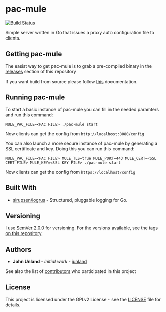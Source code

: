 # pac-mule 
[![Build Status](https://travis-ci.org/junland/pac-mule.svg?branch=master)](https://travis-ci.org/junland/pac-mule)

Simple server written in Go that issues a proxy auto configuration file to clients.

## Getting pac-mule

The easist way to get pac-mule is to grab a pre-compiled binary in the [releases](https://github.com/junland/pac-mule/releases) section of this repository

If you want build from source please follow [this][download_build] documentation. 

## Running pac-mule

To start a basic instance of pac-mule you can fill in the needed paramters and run this command:

```
MULE_PAC_FILE=<PAC FILE> ./pac-mule start
```

Now clients can get the config from `http://localhost:8080/config`

You can also launch a more secure instance of pac-mule by generating a SSL certificate and key. Doing this you can run this command:

```
MULE_PAC_FILE=<PAC FILE> MULE_TLS=true MULE_PORT=443 MULE_CERT=<SSL CERT FILE> MULE_KEY=<SSL KEY FILE> ./pac-mule start
```

Now clients can get the config from `https://localhost/config`

## Built With

* [sirupsen/logrus](https://github.com/sirupsen/logrus) - Structured, pluggable logging for Go.

## Versioning

I use [SemVer 2.0.0](http://semver.org/) for versioning. For the versions available, see the [tags on this repository](https://github.com/junland/pak-mule/tags).

## Authors

* **John Unland** - *Initial work* - [junland](https://github.com/junland)

See also the list of [contributors](https://github.com/your/project/contributors) who participated in this project

## License

This project is licensed under the GPLv2 License - see the [LICENSE](LICENSE.md) file for details.

[download_build]: docs/dl_build.md

